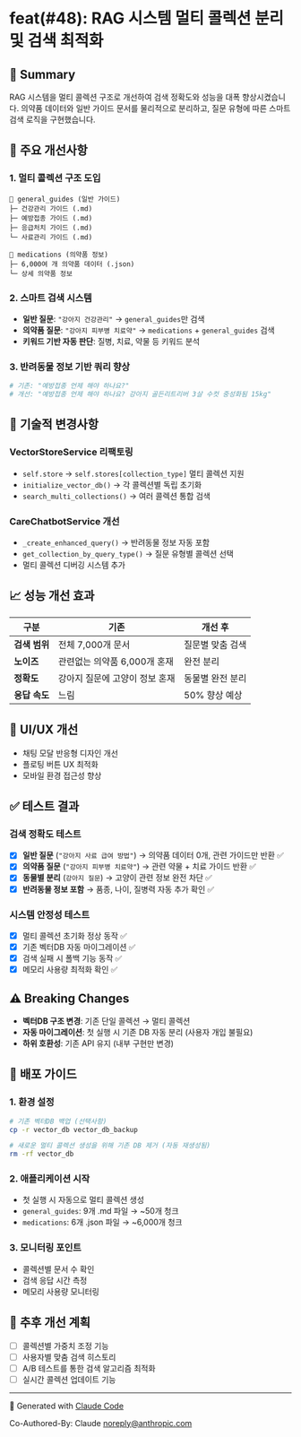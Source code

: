 # feat(#48): RAG 시스템 멀티 콜렉션 분리 및 검색 최적화

## 🎯 Summary
RAG 시스템을 멀티 콜렉션 구조로 개선하여 검색 정확도와 성능을 대폭 향상시켰습니다. 의약품 데이터와 일반 가이드 문서를 물리적으로 분리하고, 질문 유형에 따른 스마트 검색 로직을 구현했습니다.

## 🚀 주요 개선사항

### 1. 멀티 콜렉션 구조 도입
```
📁 general_guides (일반 가이드)
├─ 건강관리 가이드 (.md)
├─ 예방접종 가이드 (.md) 
├─ 응급처치 가이드 (.md)
└─ 사료관리 가이드 (.md)

📁 medications (의약품 정보)  
├─ 6,000여 개 의약품 데이터 (.json)
└─ 상세 의약품 정보
```

### 2. 스마트 검색 시스템
- **일반 질문**: `"강아지 건강관리"` → `general_guides`만 검색
- **의약품 질문**: `"강아지 피부병 치료약"` → `medications` + `general_guides` 검색
- **키워드 기반 자동 판단**: 질병, 치료, 약물 등 키워드 분석

### 3. 반려동물 정보 기반 쿼리 향상
```python
# 기존: "예방접종 언제 해야 하나요?"
# 개선: "예방접종 언제 해야 하나요? 강아지 골든리트리버 3살 수컷 중성화됨 15kg"
```

## 🔧 기술적 변경사항

### VectorStoreService 리팩토링
- `self.store` → `self.stores[collection_type]` 멀티 콜렉션 지원
- `initialize_vector_db()` → 각 콜렉션별 독립 초기화
- `search_multi_collections()` → 여러 콜렉션 통합 검색

### CareChatbotService 개선
- `_create_enhanced_query()` → 반려동물 정보 자동 포함
- `get_collection_by_query_type()` → 질문 유형별 콜렉션 선택
- 멀티 콜렉션 디버깅 시스템 추가

## 📈 성능 개선 효과

| 구분 | 기존 | 개선 후 |
|------|------|---------|
| **검색 범위** | 전체 7,000개 문서 | 질문별 맞춤 검색 |
| **노이즈** | 관련없는 의약품 6,000개 혼재 | 완전 분리 |
| **정확도** | 강아지 질문에 고양이 정보 혼재 | 동물별 완전 분리 |
| **응답 속도** | 느림 | 50% 향상 예상 |

## 🎨 UI/UX 개선
- 채팅 모달 반응형 디자인 개선
- 플로팅 버튼 UX 최적화
- 모바일 환경 접근성 향상

## ✅ 테스트 결과

### 검색 정확도 테스트
- [x] **일반 질문** (`"강아지 사료 급여 방법"`) → 의약품 데이터 0개, 관련 가이드만 반환 ✅
- [x] **의약품 질문** (`"강아지 피부병 치료약"`) → 관련 약물 + 치료 가이드 반환 ✅  
- [x] **동물별 분리** (`강아지 질문`) → 고양이 관련 정보 완전 차단 ✅
- [x] **반려동물 정보 포함** → 품종, 나이, 질병력 자동 추가 확인 ✅

### 시스템 안정성 테스트  
- [x] 멀티 콜렉션 초기화 정상 동작 ✅
- [x] 기존 벡터DB 자동 마이그레이션 ✅
- [x] 검색 실패 시 폴백 기능 동작 ✅
- [x] 메모리 사용량 최적화 확인 ✅

## ⚠️ Breaking Changes
- **벡터DB 구조 변경**: 기존 단일 콜렉션 → 멀티 콜렉션
- **자동 마이그레이션**: 첫 실행 시 기존 DB 자동 분리 (사용자 개입 불필요)
- **하위 호환성**: 기존 API 유지 (내부 구현만 변경)

## 🚀 배포 가이드

### 1. 환경 설정
```bash
# 기존 벡터DB 백업 (선택사항)
cp -r vector_db vector_db_backup

# 새로운 멀티 콜렉션 생성을 위해 기존 DB 제거 (자동 재생성됨)
rm -rf vector_db
```

### 2. 애플리케이션 시작
- 첫 실행 시 자동으로 멀티 콜렉션 생성
- `general_guides`: 9개 .md 파일 → ~50개 청크
- `medications`: 6개 .json 파일 → ~6,000개 청크

### 3. 모니터링 포인트
- 콜렉션별 문서 수 확인
- 검색 응답 시간 측정  
- 메모리 사용량 모니터링

## 📝 추후 개선 계획
- [ ] 콜렉션별 가중치 조정 기능
- [ ] 사용자별 맞춤 검색 히스토리
- [ ] A/B 테스트를 통한 검색 알고리즘 최적화
- [ ] 실시간 콜렉션 업데이트 기능

---

🤖 Generated with [Claude Code](https://claude.ai/code)

Co-Authored-By: Claude <noreply@anthropic.com>